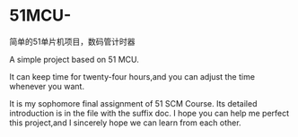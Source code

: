 # 51MCU-
简单的51单片机项目，数码管计时器

A simple project based on 51 MCU.

It can keep time for twenty-four hours,and you can adjust the time whenever you want.

It is my sophomore final assignment of 51 SCM Course.
Its detailed introduction is in the file with the suffix doc.
I hope you can help me perfect this project,and I sincerely hope we can learn from each other.
